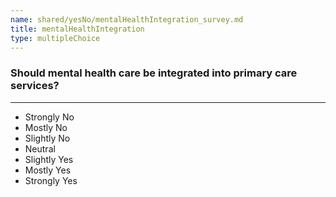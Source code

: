 ```yaml
---
name: shared/yesNo/mentalHealthIntegration_survey.md
title: mentalHealthIntegration
type: multipleChoice
---
```


### Should mental health care be integrated into primary care services?

---

- Strongly No
- Mostly No
- Slightly No
- Neutral
- Slightly Yes
- Mostly Yes
- Strongly Yes

